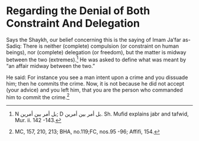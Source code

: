 Regarding the Denial of Both Constraint And Delegation
======================================================

Says the Shaykh, our belief concerning this is the saying of Imam Ja’far
as-Sadiq: There is neither (complete) compulsion (or constraint on human
beings), nor (complete) delegation (or freedom), but the matter is
midway between the two (extremes).[^1] He was asked to define what was
meant by “an affair midway between the two.”

He said: For instance you see a man intent upon a crime and you dissuade
him; then he commits the crime. Now, it is not because he did not accept
(your advice) and you left him, that you are the person who commanded
him to commit the crime.[^2]

[^1]: N بل أمر بين أمرين; D بل أمر بين أمرين. Sh. Mufid explains jabr
and tafwid, Mur. ii. 142 -143.

[^2]: MC, 157, 210, 213; BHA, no.119;FC, nos.95 -96; Affifi, 154.


